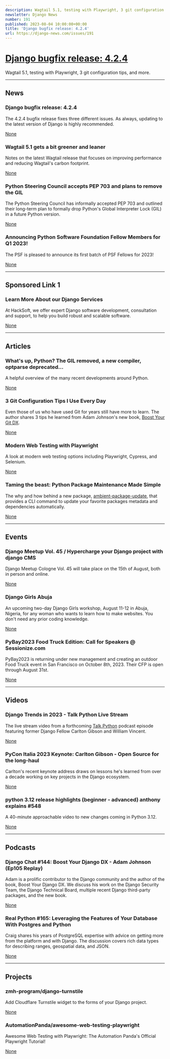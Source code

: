 ```yaml
---
description: Wagtail 5.1, testing with Playwright, 3 git configuration tips, and more.
newsletter: Django News
number: 191
published: 2023-08-04 10:00:00+00:00
title: 'Django bugfix release: 4.2.4'
url: https://django-news.com/issues/191
---
```


# [Django bugfix release: 4.2.4](https://django-news.com/issues/191)

Wagtail 5.1, testing with Playwright, 3 git configuration tips, and more.

  ----

  ## News

  ### Django bugfix release: 4.2.4

  <p>The 4.2.4 bugfix release fixes three different issues. As always, updating to the latest version of Django is highly recommended.</p>

  [None](None)

  ### Wagtail 5.1 gets a bit greener and leaner

  <p>Notes on the latest Wagtail release that focuses on improving performance and reducing Wagtail's carbon footprint.</p>

  [None](None)

  ### Python Steering Council accepts PEP 703 and plans to remove the GIL

  <p>The Python Steering Council has informally accepted PEP 703 and outlined their long-term plan to formally drop Python's Global Interpreter Lock (GIL) in a future Python version.</p>

  [None](None)

  ### Announcing Python Software Foundation Fellow Members for Q1 2023!

  <p>The PSF is pleased to announce its first batch of PSF Fellows for 2023!</p>

  [None](None)

  ----

  ## Sponsored Link 1

  ### Learn More About our Django Services

  <p>At HackSoft, we offer expert Django software development, consultation and support, to help you build robust and scalable software.</p>

  [None](None)

  ----

  ## Articles

  ### What's up, Python? The GIL removed, a new compiler, optparse deprecated...

  <p>A helpful overview of the many recent developments around Python.</p>

  [None](None)

  ### 3 Git Configuration Tips I Use Every Day

  <p>Even those of us who have used Git for years still have more to learn. The author shares 3 tips he learned from Adam Johnson's new book, <a href="https://cur.at/76OKjTI">Boost Your Git DX</a>.</p>

  [None](None)

  ### Modern Web Testing with Playwright

  <p>A look at modern web testing options including Playwright, Cypress, and Selenium.</p>

  [None](None)

  ### Taming the beast: Python Package Maintenance Made Simple

  <p>The why and how behind a new package, <a href="https://cur.at/TDeX3B0">ambient-package-update</a>, that provides a CLI command to update your favorite packages metadata and dependencies automatically.</p>

  [None](None)

  ----

  ## Events

  ### Django Meetup Vol. 45 / Hypercharge your Django project with django CMS

  <p>Django Meetup Cologne Vol. 45 will take place on the 15th of August, both in person and online.</p>

  [None](None)

  ### Django Girls Abuja

  <p>An upcoming two-day Django Girls workshop, August 11-12 in Abuja, Nigeria, for any woman who wants to learn how to make websites. You don't need any prior coding knowledge.</p>

  [None](None)

  ### PyBay2023 Food Truck Edition: Call for Speakers @ Sessionize.com

  <p>PyBay2023 is returning under new management and creating an outdoor Food Truck event in San Francisco on October 8th, 2023. Their CFP is open through August 31st.</p>

  [None](None)

  ----

  ## Videos

  ### Django Trends in 2023 - Talk Python Live Stream

  <p>The live stream video from a forthcoming <a href="https://cur.at/I1aLP0K">Talk Python</a> podcast episode featuring former Django Fellow Carlton Gibson and William Vincent.</p>

  [None](None)

  ### PyCon Italia 2023 Keynote: Carlton Gibson - Open Source for the long-haul 

  <p>Carlton's recent keynote address draws on lessons he's learned from over a decade working on key projects in the Django ecosystem.</p>

  [None](None)

  ### python 3.12 release highlights (beginner - advanced) anthony explains #548

  <p>A 40-minute approachable video to new changes coming in Python 3.12.</p>

  [None](None)

  ----

  ## Podcasts

  ### Django Chat #144: Boost Your Django DX - Adam Johnson (Ep105 Replay)

  <p>Adam is a prolific contributor to the Django community and the author of the book, Boost Your Django DX. We discuss his work on the Django Security Team, the Django Technical Board, multiple recent Django third-party packages, and the new book.</p>

  [None](None)

  ### Real Python #165: Leveraging the Features of Your Database With Postgres and Python

  <p>Craig shares his years of PostgreSQL expertise with advice on getting more from the platform and with Django. The discussion covers rich data types for describing ranges, geospatial data, and JSON.</p>

  [None](None)

  ----

  ## Projects

  ### zmh-program/django-turnstile

  <p>Add Cloudflare Turnstile widget to the forms of your Django project.</p>

  [None](None)

  ### AutomationPanda/awesome-web-testing-playwright

  <p>Awesome Web Testing with Playwright: The Automation Panda's Official Playwright Tutorial!</p>

  [None](None)